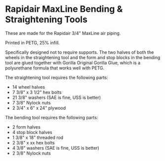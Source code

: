 # Rapidair MaxLine Bending & Straightening Tools

These are made for the Rapidair 3/4" MaxLine air piping.

Printed in PETG, 25% infill.

Specifically designed not to require supports. The two halves of both the
wheels in the straightening tool and the form and stop blocks in the bending
tool are glued together with Gorilla Original Gorilla Glue, which is
a polyurethane formula that works well with PETG.

The straightening tool requires the following parts:
* 14 wheel halves
* 7 3/8" x 3 1/2" hex bolts
* 21 3/8" washers (SAE is fine, USS is better)
* 7 3/8" Nylock nuts
* 2 3/4" x 6" x 24" plywood

The bending tool requires the following parts:
* 2 form halves
* 4 stop block halves
* 1 3/8" x 18" threaded rod
* 2 3/8" x xx hex bolts
* 4 3/8" washers (SAE is fine, USS is better)
* 2 3/8" Nylock nuts
